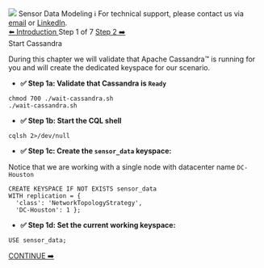 <!-- TOP -->
<div class="top">
  <img src="https://datastax-academy.github.io/katapod-shared-assets/images/ds-academy-logo.svg" />
  <span class="scenario-title">Sensor Data Modeling</span>
  <span class="scenario-subtitle">ℹ️ For technical support, please contact us via <a href="mailto:aleksandr.volochnev@datastax.com">email</a> or <a href="https://dtsx.io/aleks">LinkedIn</a>.</span> 
</div>

<!-- NAVIGATION -->
<div id="navigation-top" class="navigation-top">
 <a href='command:katapod.loadPage?[{"step":"intro"}]'
   class="btn btn-dark navigation-top-left">⬅️ Introduction
 </a>
<span class="step-count"> Step 1 of 7</span>
 <a href='command:katapod.loadPage?[{"step":"step2"}]' 
    class="btn btn-dark navigation-top-right">Step 2 ➡️
  </a>
</div>

<!-- CONTENT -->

<div class="step-title">Start Cassandra</div>

During this chapter we will validate that Apache Cassandra™ is running for you and will create the dedicated keyspace for our scenario.

- **✅ Step 1a: Validate that Cassandra is `Ready`**

```
chmod 700 ./wait-cassandra.sh
./wait-cassandra.sh
```

- **✅ Step 1b: Start the CQL shell**

```
cqlsh 2>/dev/null
```

- **✅ Step 1c: Create the `sensor_data` keyspace:**

Notice that we are working with a single node with datacenter name `DC-Houston`
```
CREATE KEYSPACE IF NOT EXISTS sensor_data
WITH replication = {
  'class': 'NetworkTopologyStrategy', 
  'DC-Houston': 1 };
```

- **✅ Step 1d: Set the current working keyspace:**

```
USE sensor_data;
```

<!-- NAVIGATION -->
<div id="navigation-bottom" class="navigation-bottom">
 <a href='command:katapod.loadPage?[{"step":"step2"}]' 
    class="btn btn-primary btn-astra navigation-bottom-right">CONTINUE ➡️
  </a>
</div>
